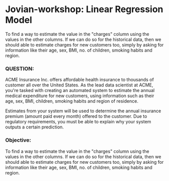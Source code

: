 # Jovian-workshop: Linear Regression Model
To find a way to estimate the value in the "charges" column using the values in the other columns. If we can do so for the historical data, then we should able to estimate charges for new customers too, simply by asking for information like their age, sex, BMI, no. of children, smoking habits and region.

### QUESTION: 
ACME Insurance Inc. offers affordable health insurance to thousands of customer all over the United States. As the lead data scientist at ACME, you're tasked with creating an automated system to estimate the annual medical expenditure for new customers, using information such as their age, sex, BMI, children, smoking habits and region of residence.

Estimates from your system will be used to determine the annual insurance premium (amount paid every month) offered to the customer. Due to regulatory requirements, you must be able to explain why your system outputs a certain prediction.

### Objective: 
To find a way to estimate the value in the "charges" column using the values in the other columns. If we can do so for the historical data, then we should able to estimate charges for new customers too, simply by asking for information like their age, sex, BMI, no. of children, smoking habits and region.
